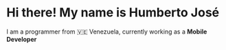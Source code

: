 # Hi there! My name is Humberto José

I am a programmer from 🇻🇪 Venezuela, currently working as a **Mobile Developer**
